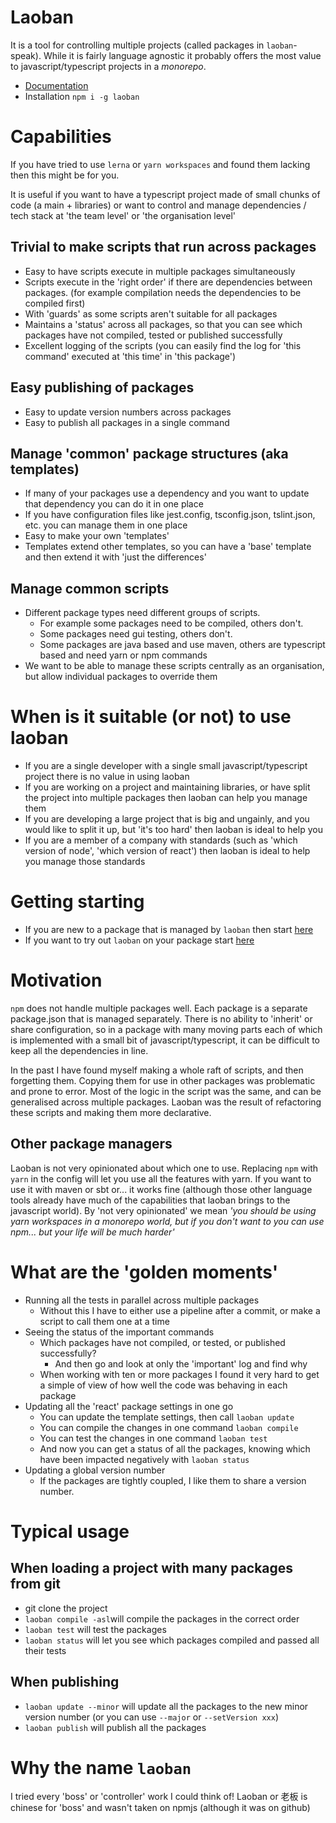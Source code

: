 # Laoban

It is a tool for controlling multiple projects (called packages in `laoban`-speak). While it is fairly language agnostic it
probably offers the most value to javascript/typescript projects in a _monorepo_.


* [Documentation](https://laoban.dev/)
* Installation `npm i -g laoban`

# Capabilities

If you have tried to use `lerna` or `yarn workspaces` and found them lacking then this might be for you.

It is useful if you want to have a typescript project made of small chunks of code (a main + libraries) or
want to control and manage dependencies / tech stack at 'the team level' or 'the organisation level'

## Trivial to make scripts that run across packages
* Easy to have scripts execute in multiple packages simultaneously
* Scripts execute in the 'right order' if there are dependencies between packages. (for example compilation needs the dependencies to be compiled first)
* With 'guards' as some scripts aren't suitable for all packages
* Maintains a 'status' across all packages, so that you can see which packages have not compiled, tested or published successfully
* Excellent logging of the scripts (you can easily find the log for 'this command' executed at 'this time' in 'this package')

## Easy publishing of packages
* Easy to update version numbers across packages
* Easy to publish all packages in a single command

## Manage 'common' package structures (aka templates)

* If many of your packages use a dependency and you want to update that dependency you can do it in one place
* If you have configuration files like jest.config, tsconfig.json, tslint.json, etc. you can manage them in one place
* Easy to make your own 'templates'
* Templates extend other templates, so you can have a 'base' template and then extend it with 'just the differences'

## Manage common scripts

* Different package types need different groups of scripts.
  * For example some packages need to be compiled, others don't.
  * Some packages need gui testing, others don't.
  * Some packages are java based and use maven, others are typescript based and need yarn or npm commands
* We want to be able to manage these scripts centrally as an organisation, but allow individual packages to override them
 
# When is it suitable (or not) to use laoban

* If you are a single developer with a single small javascript/typescript project there is no value in using laoban
* If you are working on a project and maintaining libraries, or have split the project into multiple packages then laoban can help you manage them
* If you are developing a large project that is big and ungainly, and you would like to split it up, but 'it's too hard' then 
laoban is ideal to help you
* If you are a member of a company with standards (such as 'which version of node', 'which version of react') 
then laoban is ideal to help you manage those standards

# Getting starting 

* If you are new to a package that is managed by `laoban` then start [here](https://laoban.dev/laoban/LAOBAN.EXISTING.html)
* If you want to try out `laoban` on your package start [here](https://laoban.dev/laoban/GETTING.STARTED.html)

# Motivation

`npm` does not handle multiple packages well. Each package is a separate package.json that is managed separately. There
is no ability to 'inherit' or share configuration, so in a package with many moving parts each of which is implemented
with a small bit of javascript/typescript, it can be difficult to keep all the dependencies in line.

In the past I have found myself making a whole raft of scripts, and then forgetting them. Copying them
for use in other packages was problematic and prone to error. Most of the logic in the 
script was the same, and can be generalised across multiple packages. Laoban was the result of 
refactoring these scripts and making them more declarative.

## Other package managers

Laoban is not very opinionated about which one to use. Replacing `npm` with `yarn`  in the config will let you use all the features with yarn. If
you want to use it with maven or sbt or... it works fine (although those other language tools already have much of the capabilities
that laoban brings to the javascript world). By 'not very opinionated' we mean 
*'you should be using yarn workspaces in a monorepo world, but if you don't want to you can use npm... but your 
life will be much harder'*

# What are the 'golden moments'

* Running all the tests in parallel across multiple packages
    * Without this I have to either use a pipeline after a commit, or make a script to call them one at a time
* Seeing the status of the important commands
    * Which packages have not compiled, or tested, or published successfully?
      * And then go and look at only the 'important' log and find why
    * When working with ten or more packages I found it very hard to get a simple of view of how well the code was
      behaving in each package
* Updating all the 'react' package settings in one go
    * You can update the template settings, then call `laoban update` 
    * You can compile the changes in one command `laoban compile`
    * You can test the changes in one command `laoban test`
    * And now you can get a status of all the packages, knowing which have been impacted negatively with `laoban status`
* Updating a global version number
    * If the packages are tightly coupled, I like them to share a version number.

# Typical usage

## When loading a project with many  packages from git

* git clone the project
* `laoban compile -asl`will compile the packages in the correct order
* `laoban test` will test the packages
* `laoban status` will let you see which packages compiled and passed all their tests

## When publishing

* `laoban update --minor` will update all the packages to the new minor version number (or you can use `--major` or `--setVersion xxx`)
* `laoban publish` will publish all the packages

# Why the name `laoban`

I tried every 'boss' or 'controller' work I could think of! Laoban or 老板 is chinese for 'boss' and wasn't taken
on npmjs (although it was on github) 
